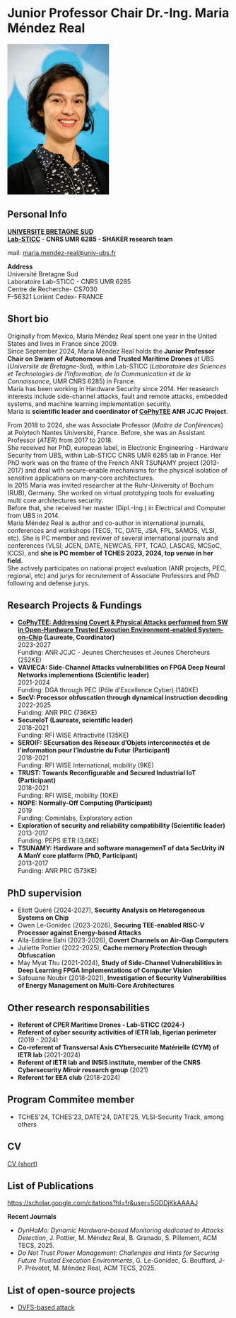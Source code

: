 Junior Professor Chair Dr.-Ing. Maria Méndez Real <br/>
============

<img src="/MENDEZ-REAL Maria 01.jpg" width="230" height="340" /> 

Personal Info
-----

**[UNIVERSITE BRETAGNE SUD](https://www.univ-ubs.fr/)**<br/>
**[Lab-STICC](https://labsticc.fr/fr) - CNRS UMR 6285 - SHAKER research team**

mail: maria.mendez-real@univ-ubs.fr

**Address**<br/>
Université Bretagne Sud<br/>
Laboratoire Lab-STICC - CNRS UMR 6285<br/>
Centre de Recherche- CS7030<br/>
F-56321 Lorient Cedex- FRANCE


Short bio
-------
Originally from Mexico, Maria Méndez Real spent one year in the United States and lives in France since 2009.<br/>
Since September 2024, Maria Méndez Real holds the **Junior Professor Chair on Swarm of Autonomous and Trusted Maritime Drones** at UBS (*Université de Bretagne-Sud*), within Lab-STICC (*Laboratoire des Sciences et Technologies de l'Information, de la Communication et de la Connaissance*, UMR CNRS 6285) in France. <br/>
Maria has been working in Hardware Security since 2014. Her reasearch interests include side-channel attacks, fault and remote attacks, embedded systems, and machine learning implementation security.<br/>
Maria is **scientific leader and coordinator of [CoPhyTEE](https://MariaMendezReal.github.io/CoPhyTEE.html) ANR JCJC Project**.<br/>

From 2018 to 2024, she was Associate Professor (*Maitre de Conférences*) at Polytech Nantes Université, France. 
Before, she was an Assistant Professor (*ATER*) from 2017 to 2018.<br/>
She received her PhD, european label, in Electronic Engineering - Hardware Security from UBS, within Lab-STICC CNRS UMR 6285 lab in France. Her PhD work was on the frame of the French ANR TSUNAMY project (2013-2017) and deal with secure-enable mechanisms for the physical isolation of sensitive applications on many-core architectures.<br/>
In 2015 Maria was invited researcher at the Ruhr-University of Bochum (RUB), Germany. She worked on virtual prototyping tools for evaluating multi core architectures security.<br/>
Before that, she received her master (Dipl.-Ing.) in Electrical and Computer from UBS in 2014.<br/>
Maria Méndez Real is author and co-author in international journals, conferences and workshops (TECS, TC, DATE, JSA, FPL, SAMOS, VLSI, etc). She is PC member and reviwer of several international journals and conferences (VLSI, JCEN, DATE, NEWCAS, FPT, TCAD, LASCAS, MCSoC, ICCS), and **she is PC member of TCHES 2023, 2024, top venue in her field.**<br/>
She actively participates on national project evaluation (ANR projects, PEC, regional, etc) and jurys for recrutement of Associate Professors and PhD following and defense jurys.

Research Projects & Fundings
-------
- **[CoPhyTEE: Addressing Covert & Physical Attacks performed from SW in Open-Hardware Trusted Execution Environment-enabled System-on-Chip](https://MariaMendezReal.github.io/CoPhyTEE.html) (Laureate, Coordinator)**<br/>
  2023-2027<br/>
  Funding: ANR JCJC - Jeunes Chercheuses et Jeunes Chercheurs (252KE)<br/>
- **VAVIECA: Side-Channel Attacks vulnerabilities on FPGA Deep Neural Networks implementions (Scientific leader)**<br/>
  2021-2024<br/>
  Funding: DGA through PEC (Pôle d'Excellence Cyber) (140KE)<br/>
- **SecV: Processor obfuscation through dynamical instruction decoding** <br/>
  2022-2025<br/>
  Funding: ANR PRC (736KE)<br/>
- **SecureIoT (Laureate, scientific leader)**<br/>
  2018-2021<br/>
  Funding: RFI WISE Attractivité (135KE)
- **SEROIF: SEcursation des Réseaux d’Objets interconnectés et de l’information pour l’Industrie du Futur (Participant)**<br/>
  2018-2021<br/>
  Funding: RFI WISE International, mobility (9KE)
- **TRUST: Towards Reconfigurable and Secured Industrial IoT (Participant)**<br/>
  2018-2021<br/>
  Funding: RFI WISE, mobility (10KE)
- **NOPE: Normally-Off Computing (Participant)**<br/>
  2019<br/>
  Funding: Cominlabs, Exploratory action <br/>
- **Exploration of security and reliability compatibility (Scientific leader)**<br/>
  2013-2017<br/>
  Funding: PEPS IETR (3,6KE)
- **TSUNAMY: Hardware and software managemenT of data SecUrity iN A ManY core platform (PhD, Participant)**<br/>
  2013-2017<br/>
  Funding: ANR PRC (573KE)
    
PhD supervision
-------
- Eliott Quéré (2024-2027), **Security Analysis on Heterogeneous Systems on Chip**
- Owen Le-Gonidec (2023-2026), **Securing TEE-enabled RISC-V Processor against Energy-based Attacks**
- Alla-Eddine Bahi (2023-2026), **Covert Channels on Air-Gap Computers** 
- Juliette Pottier (2022-2025), **Cache memory Protection through Obfuscation**
- May Myat Thu (2021-2024), **Study of Side-Channel Vulnerabilities in Deep Learning FPGA Implementations of Computer Vision**
- Safouane Noubir (2018-2021), **Investigation of Security Vulnerabilities of Energy Management on Multi-Core Architectures**

Other research responsabilities
-------
- **Referent of CPER Maritime Drones - Lab-STICC (2024-)**
- **Referent of cyber security activities of IETR lab, ligerian perimeter** (2019 - 2024)
- **Co-referent of Transversal Axis CYbersecurité Matérielle (CYM) of IETR lab** (2021-2024)
- **Referent of IETR lab and INSIS institute, member of the CNRS Cybersecurity _Miroir_ research group** (2021)
- **Referent for EEA club** (2018-2024)

Program Commitee member
-------
- TCHES'24, TCHES'23, DATE'24, DATE'25, VLSI-Security Track, among others
  
CV
-------
[CV (short)](/cv2pages_2022.pdf)

List of Publications
-------
https://scholar.google.com/citations?hl=fr&user=5GDDjKkAAAAJ

**Recent Journals**

- *DynHaMo: Dynamic Hardware-based Monitoring dedicated
to Attacks Detection*, J. Pottier, M. Méndez Real, B. Granado, S. Pillement, ACM TECS, 2025.
- *Do Not Trust Power Management: Challenges and Hints for Securing Future Trusted Execution Environments*, G. Le-Gonidec, G. Bouffard, J-P. Prévotet, M. Méndez Real, ACM TECS, 2025.

List of open-source projects
-------
- [DVFS-based attack](https://github.com/MariaMendezReal/DVFS-multicore-attack)

